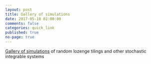 ```yaml
---
layout: post
title: Gallery of simulations
date: 2017-05-18 02:00:00
comments: false
categories: quick_link
published: true
no-page: true
---
```


<a href="{{ site.url }}/research/gallery/">Gallery of simulations</a> of random lozenge tilings and other stochastic integrable systems

<!--more-->
